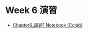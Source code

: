 # Week 6 演習

  - [Chapter6_課題1 Notebook (Colab)](https://colab.research.google.com/drive/17BYftrv_mFNB1onPNHtv7CoNnlyDRM53?usp=sharing)
  